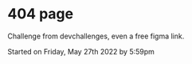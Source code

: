 # 404 page

Challenge from devchallenges, even a free figma link.

Started on Friday, May 27th 2022 by 5:59pm
